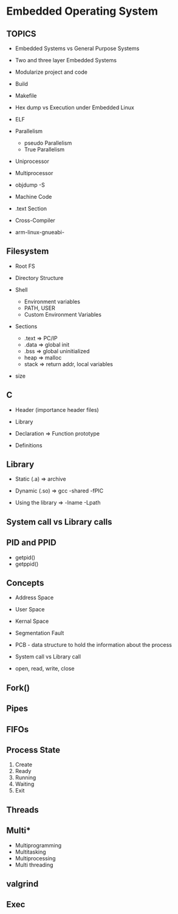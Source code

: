 # Embedded Operating System

## TOPICS

- Embedded Systems vs General Purpose Systems
- Two and three layer Embedded Systems

- Modularize project and code
- Build
- Makefile

- Hex dump vs Execution under Embedded Linux

- ELF

- Parallelism
    - pseudo Parallelism
    - True Parallelism

- Uniprocessor
- Multiprocessor
- objdump -S
- Machine Code
- .text Section
- Cross-Compiler
- arm-linux-gnueabi-

## Filesystem

- Root FS
- Directory Structure

- Shell
    - Environment variables
    - PATH, USER
    - Custom Environment Variables

- Sections
    - .text => PC/IP
    - .data => global init
    - .bss => global uninitialized
    - heap => malloc
    - stack => return addr, local variables
- size
## C
- Header (importance header files)
- Library

- Declaration => Function prototype
- Definitions
## Library
- Static (.a) => archive
- Dynamic (.so) => gcc -shared -fPIC

- Using the library => -lname -Lpath

## System call vs Library calls

## PID and PPID

- getpid()
- getppid()

## Concepts
- Address Space
- User Space
- Kernal Space
- Segmentation Fault
- PCB - data structure to hold the information about the process


- System call vs Library call
- open, read, write, close 

## Fork()
## Pipes

## FIFOs

## Process State

1. Create
2. Ready
3. Running
4. Waiting
5. Exit

## Threads

## Multi*
- Multiprogramming
- Multitasking
- Multiprocessing
- Multi threading
## valgrind

## Exec

## 